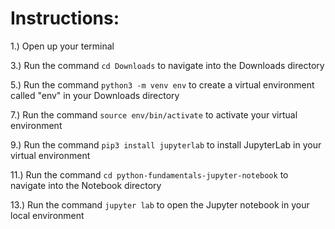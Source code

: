 # Instructions:

1.) Open up your terminal

3.) Run the command `cd Downloads` to navigate into the Downloads directory

5.) Run the command `python3 -m venv env` to create a virtual environment called "env" in your Downloads directory

7.) Run the command `source env/bin/activate` to activate your virtual environment

9.) Run the command `pip3 install jupyterlab` to install JupyterLab in your virtual environment

11.) Run the command `cd python-fundamentals-jupyter-notebook` to navigate into the Notebook directory

13.) Run the command `jupyter lab` to open the Jupyter notebook in your local environment
